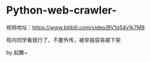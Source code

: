 # Python-web-crawler-
视频地址：https://www.bilibili.com/video/BV1q54y1k7M8

 班内同学看就行了，不要外传，被举报容易被下架

by 起舞~
